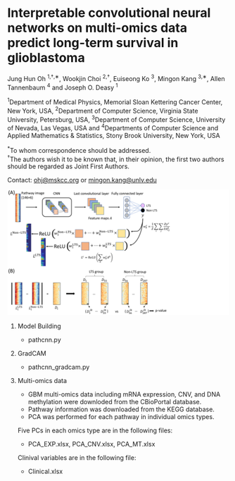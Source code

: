 # Interpretable convolutional neural networks on multi-omics data predict long-term survival in glioblastoma

Jung Hun Oh <sup>1,†,∗</sup>, Wookjin Choi <sup>2,†</sup>, Euiseong Ko <sup>3</sup>, Mingon Kang <sup>3,∗</sup>, Allen Tannenbaum <sup>4</sup> and Joseph O. Deasy <sup>1</sup>  

<sup>1</sup>Department of Medical Physics, Memorial Sloan Kettering Cancer Center, New York, USA, 
<sup>2</sup>Department of Computer Science, Virginia State University, Petersburg, USA, 
<sup>3</sup>Department of Computer Science, University of Nevada, Las Vegas, USA and 
<sup>4</sup>Departments of Computer Science and Applied Mathematics & Statistics, Stony Brook University, New York, USA  

<sup>*</sup>To whom correspondence should be addressed.  
<sup>†</sup>The authors wish it to be known that, in their opinion, the first two authors should be regarded as Joint First Authors.  

Contact: <ohj@mskcc.org> or <mingon.kang@unlv.edu>

![PathCNN](img/pathcnn.png)

1. Model Building  
   - pathcnn.py  

2. GradCAM  
   - pathcnn_gradcam.py

3. Multi-omics data
   - GBM multi-omics data including mRNA expression, CNV, and DNA methylation were downloded from the CBioPortal database.
   - Pathway information was downloaded from the KEGG database.
   - PCA was performed for each pathway in individual omics types.
   
   Five PCs in each omics type are in the following files:
   - PCA_EXP.xlsx, PCA_CNV.xlsx, PCA_MT.xlsx
   
   Clinival variables are in the following file:
   - Clinical.xlsx
